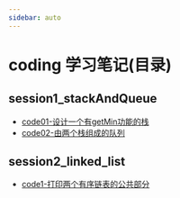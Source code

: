```yaml
---
sidebar: auto
---
```


# coding 学习笔记(目录)

## session1_stackAndQueue
- [code01-设计一个有getMin功能的栈](/coding/session1_stackAndQueue/code01-设计一个有getMin功能的栈.md)
- [code02-由两个栈组成的队列](/coding/session1_stackAndQueue/code02-由两个栈组成的队列.md)
## session2_linked_list
- [code1-打印两个有序链表的公共部分](/coding/session2_linked_list/code1-打印两个有序链表的公共部分.md)